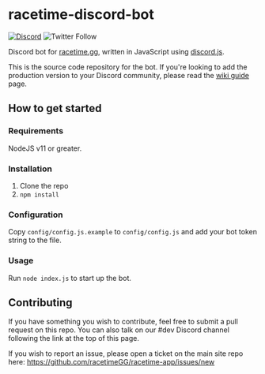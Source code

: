 # racetime-discord-bot

[![Discord](https://discordapp.com/api/guilds/660452709044060171/embed.png?style=shield)](https://discord.racetime.gg)
![Twitter Follow](https://img.shields.io/twitter/follow/racetimeGG?style=social)

Discord bot for [racetime.gg](https://racetime.gg), written in JavaScript using
[discord.js](https://discord.js.org).

This is the source code repository for the bot. If you're looking to add the
production version to your Discord community, please read the
[wiki guide](https://github.com/racetimeGG/racetime-app/wiki/Discord-bot) page.

## How to get started

### Requirements

NodeJS v11 or greater.

### Installation

1. Clone the repo
1. `npm install`

### Configuration

Copy `config/config.js.example` to `config/config.js` and add your bot token
string to the file.

### Usage

Run `node index.js` to start up the bot.

## Contributing

If you have something you wish to contribute, feel free to submit a pull request on this repo. You can also talk on our #dev Discord channel following the link at the top of this page.

If you wish to report an issue, please open a ticket on the main site repo here: https://github.com/racetimeGG/racetime-app/issues/new
